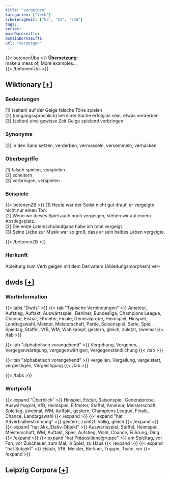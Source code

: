```yaml
---
title: "vergeigen"
kategorien: ["Verb"]
schwierigkeit: ["k3", "h3", "r18"]
tags:
series:
mainDornseiffs:
domainDornseiffs:
url: "vergeigen"
---
```


{{< betonenÜbs >}}
**Übersetzung:**  
make a mess of, More examples...  
{{< /betonenÜbs >}}

## Wiktionary [[+](https://de.wiktionary.org/wiki/vergeigen)]

### Bedeutungen
[1] (selten) auf der Geige falsche Töne spielen  
[2] (umgangssprachlich) bei einer Sache erfolglos sein, etwas verderben  
[3] (selten) eine gewisse Zeit Geige spielend verbringen  

### Synonyme
[2] in den Sand setzen, verderben, vermasseln, versemmeln, verhacken  

### Oberbegriffe
[1] falsch spielen, verspielen  
[2] scheitern  
[3] verbringen, verspielen  

### Beispiele
{{< betonenZB >}}
[1] Heute war der Solist nicht gut drauf, er vergeigte nicht nur einen Ton.  
[2] Wenn wir dieses Spiel auch noch vergeigen, stehen wir auf einem Abstiegsplatz.  
[2] Die erste Lateinschulaufgabe habe ich total vergeigt.  
[3] Seine Liebe zur Musik war so groß, dass er sein halbes Leben vergeigte.  

{{< /betonenZB >}}
### Herkunft
Ableitung zum Verb geigen mit dem Derivatem (Ableitungsmorphem) ver-  



## dwds [[+](https://www.dwds.de/wb/vergeigen)]

### Wortinformation
{{< tabs "Dwds" >}}
{{< tab "Typische Verbindungen" >}}
Amateur, Aufstieg, Auftakt, Auswärtsspiel, Berliner, Bundesliga, Champions League, Chance, Eisbär, Elfmeter, Finale, Generalprobe, Heimspiel, Hinspiel, Landtagswahl, Meister, Meisterschaft, Partie, Saisonspiel, Serie, Spiel, Spieltag, Staffel, VfB, WM, Wahlkampf, gestern, gleich, zuletzt, zweimal
{{< /tab >}}

{{< tab "alphabetisch vorangehend" >}}
Vergehung, Vergehen, Vergegenwärtigung, vergegenwärtigen, Vergegenständlichung
{{< /tab >}}

{{< tab "alphabetisch vorangehend" >}}
vergeilen, Vergeilung, vergeistert, vergeistigen, Vergeistigung
{{< /tab >}}

{{< /tabs >}}

### Wortprofil
{{< expand "Überblick" >}} Hinspiel, Eisbär, Saisonspiel, Generalprobe, Auswärtsspiel, VfB, Heimspiel, Elfmeter, Staffel, Amateur, Meisterschaft, Spieltag, zweimal, WM, Auftakt, gestern, Champions League, Finale, Chance, Landtagswahl {{< /expand >}}
{{< expand "hat Adverbialbestimmung" >}} gestern, zuletzt, völlig, gleich {{< /expand >}}
{{< expand "hat Akk./Dativ-Objekt" >}} Auswärtsspiel, Staffel, Heimspiel, Meisterschaft, WM, Auftakt, Spiel, Aufstieg, Wahl, Chance, Führung, Ding {{< /expand >}}
{{< expand "hat Präpositionalgruppe" >}} am Spieltag, vor Fan, vor Zuschauer, zum Mal, in Spiel, zu Haus {{< /expand >}}
{{< expand "hat Subjekt" >}} Eisbär, VfB, Meister, Berliner, Truppe, Team, wir {{< /expand >}}

## Leipzig Corpora [[+](https://corpora.uni-leipzig.de/en/res?word=vergeigen&corpusId=deu_newscrawl-public_2018)]

